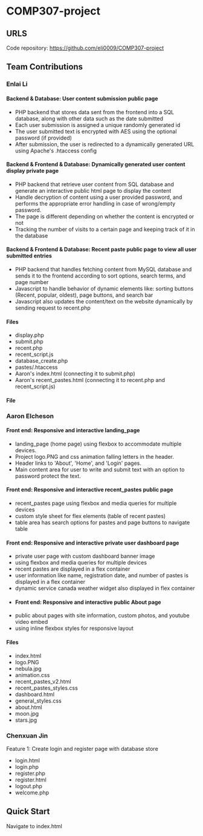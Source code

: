 # COMP307-project
## URLS
Code repository: https://github.com/eli0009/COMP307-project
## Team Contributions

### Enlai Li
#### Backend & Database: User content submission public page
- PHP backend that stores data sent from the frontend into a SQL database, along with other data such as the date submitted
- Each user submission is assigned a unique randomly generated id
- The user submitted text is encrypted with AES using the optional password (if provided)
- After submission, the user is redirected to a dynamically generated URL using Apache's .htaccess config
#### Backend & Frontend & Database: Dynamically generated user content display private page
- PHP backend that retrieve user content from SQL database and generate an interactive public html page to display the content
- Handle decryption of content using a user provided password, and performs the appropriate error handling in case of wrong/empty password.
- The page is different depending on whether the content is encrypted or not
- Tracking the number of visits to a certain page and keeping track of it in the database
#### Backend & Frontend & Database: Recent paste public page to view all user submitted entries
- PHP backend that handles fetching content from MySQL database and sends it to the frontend according to sort options, search terms, and page number
- Javascript to handle behavior of dynamic elements like: sorting buttons (Recent, popular, oldest), page buttons, and search bar
- Javascript also updates the content/text on the website dynamically by sending request to recent.php
#### Files
- display.php
- submit.php 
- recent.php
- recent_script.js
- database_create.php
- pastes/.htaccess 
- Aaron's index.html (connecting it to submit.php)
- Aaron's recent_pastes.html (connecting it to recent.php and recent_script.js)
#### File
### Aaron Elcheson
#### Front end: Responsive and interactive landing_page
- landing_page (home page) using flexbox to accommodate multiple devices.
- Project logo.PNG and css animation falling letters in the header.
- Header links to 'About', 'Home', and 'Login' pages.
- Main content area for user to write and submit text with an option to password protect the text.
#### Front end: Responsive and interactive recent_pastes public page
- recent_pastes page using flexbox and media queries for multiple devices
- custom style sheet for flex elements (table of recent pastes)
- table area has search options for pastes and page buttons to navigate table
#### Front end: Responsive and interactive private user dashboard page
- private user page with custom dashboard banner image
- using flexbox and media queries for multiple devices
- recent pastes are displayed in a flex container
- user information like name, registration date, and number of pastes is displayed in a flex container
- dynamic service canada weather widget also displayed in flex container
- #### Front end: Responsive and interactive public About page
- public about pages with site information, custom photos, and youtube video embed
- using inline flexbox styles for responsive layout

#### Files
- index.html
- logo.PNG
- nebula.jpg
- animation.css
- recent_pastes_v2.html
- recent_pastes_styles.css
- dashboard.html
- general_styles.css
- about.html
- moon.jpg
- stars.jpg
  
### Chenxuan Jin
Feature 1: Create login and register page with database store
- login.html
- login.php
- register.php
- register.html
- logout.php
- welcome.php


## Quick Start

Navigate to index.html
